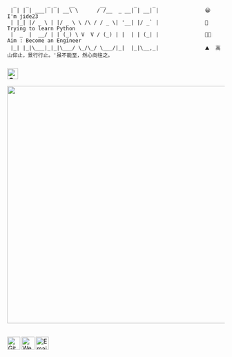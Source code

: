 <!-- Github README -->

```
  _   _      _ _    __        __         _     _ 
 | | | | ___| | | __\ \      / /__  _ __| | __| |               😁  I'm jide23 
 | |_| |/ _ \ | |/ _ \ \ /\ / / _ \| '__| |/ _` |               🐍  Trying to learn Python
 |  _  |  __/ | | (_) \ V  V / (_) | |  | | (_| |               💪🏻  Aim : Become an Engineer
 |_| |_|\___|_|_|\___/ \_/\_/ \___/|_|  |_|\__,_|               ⛰  高山仰止，景行行止。'虽不能至，然心向往之。
 ```      

<h3><i><a href="https://github.com/jide23"><img height="25" title="Counter" src="https://komarev.com/ghpvc/?username=jide23&color=blueviolet&style=flat-square"></a></i></h3>

<a href="https://github.com/jide23"><img width=550 src="https://github-profile-trophy.vercel.app/?username=jide23&theme=dracula&no-frame=true&title=Followers,Stars,Commit,Repository,Issues"/></a>

</br>
<a href="https://github.com/jide23"><img align="left" title="Github" alt="Github" width="30px" src="https://github.githubassets.com/pinned-octocat.svg" /></a>
<a href="https://jide23.github.io"><img align="left" title="Website" alt="Website" width="30px" src="https://cdn-icons.flaticon.com/png/512/3178/premium/3178162.png?token=exp=1634353672~hmac=5adac42262ac614406e64e1666a03e4a"/></a>
<a href="https://jide23.github.io"><img align="left" title="Email" alt="Email" width="30px" src="https://cdn-icons.flaticon.com/png/512/3178/premium/3178158.png?token=exp=1634356762~hmac=28a4f5e37200ca22680da78467580e8f"/></a>
